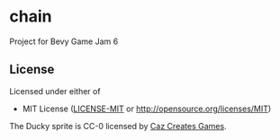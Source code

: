 # chain
Project for Bevy Game Jam 6

## License

Licensed under either of

* MIT License
   ([LICENSE-MIT](LICENSE-MIT) or <http://opensource.org/licenses/MIT>)

The Ducky sprite is CC-0 licensed by [Caz Creates Games](https://caz-creates-games.itch.io/ducky-2).
